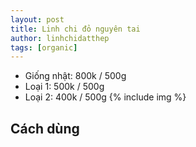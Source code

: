 ```yaml
---
layout: post
title: Linh chi đỏ nguyên tai
author: linhchidatthep
tags: [organic]
---
```

- Giống nhật: 800k / 500g
- Loại 1: 500k / 500g
- Loại 2: 400k / 500g
{% include img %}
## Cách dùng
